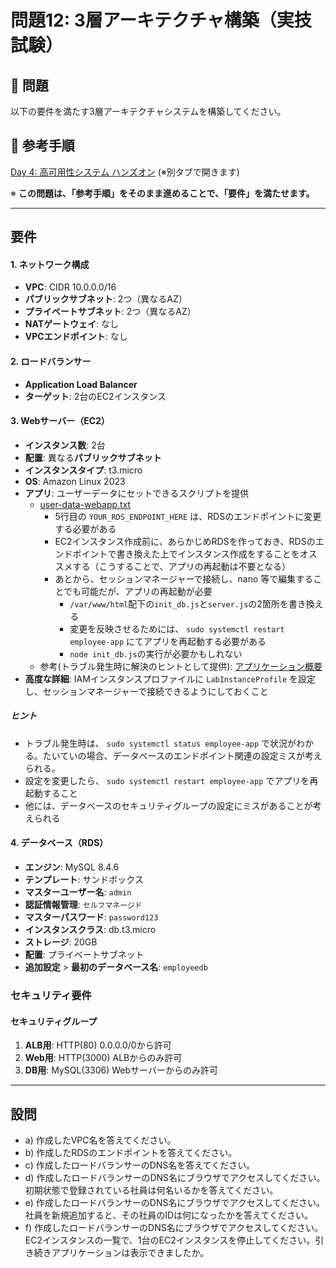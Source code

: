 # 問題12: 3層アーキテクチャ構築（実技試験）


## 🎯 問題

以下の要件を満たす3層アーキテクチャシステムを構築してください。

## 🔧 参考手順

<a href="https://haw.github.io/aws-education-hands-on/day4/ha-system-lab/" target="_blank" rel="noopener noreferrer">Day 4: 高可用性システム ハンズオン</a> (※別タブで開きます)  

※ **この問題は、「参考手順」をそのまま進めることで、「要件」を満たせます。**  

---

## 要件

#### 1. ネットワーク構成

- **VPC**: CIDR 10.0.0.0/16
- **パブリックサブネット**: 2つ（異なるAZ）
- **プライベートサブネット**: 2つ（異なるAZ）
- **NATゲートウェイ**: なし
- **VPCエンドポイント**: なし

#### 2. ロードバランサー

- **Application Load Balancer**
- **ターゲット**: 2台のEC2インスタンス

#### 3. Webサーバー（EC2）

- **インスタンス数**: 2台
- **配置**: 異なる**パブリックサブネット**
- **インスタンスタイプ**: t3.micro
- **OS**: Amazon Linux 2023
- **アプリ**: ユーザーデータにセットできるスクリプトを提供
    - [user-data-webapp.txt](https://github.com/haw/aws-education-hands-on/blob/main/day3/db-lab/materials/user-data-webapp.txt)
        - 5行目の `YOUR_RDS_ENDPOINT_HERE` は、RDSのエンドポイントに変更する必要がある
        - EC2インスタンス作成前に、あらかじめRDSを作っておき、RDSのエンドポイントで書き換えた上でインスタンス作成をすることをオススメする（こうすることで、アプリの再起動は不要となる）
        - あとから、セッションマネージャーで接続し、nano 等で編集することでも可能だが、アプリの再起動が必要
           - `/var/www/html`配下の`init_db.js`と`server.js`の2箇所を書き換える
           - 変更を反映させるためには、 `sudo systemctl restart employee-app` にてアプリを再起動する必要がある
           - `node init_db.js`の実行が必要かもしれない
    - 参考(トラブル発生時に解決のヒントとして提供): [アプリケーション概要](https://github.com/haw/aws-education-hands-on/blob/main/day3/db-lab/materials/nodejs-app-overview.md)
- **高度な詳細**: IAMインスタンスプロファイルに `LabInstanceProfile` を設定し、セッションマネージャーで接続できるようにしておくこと

##### **ヒント**

- トラブル発生時は、 `sudo systemctl status employee-app` で状況がわかる。たいていの場合、データベースのエンドポイント関連の設定ミスが考えられる。
- 設定を変更したら、 `sudo systemctl restart employee-app` でアプリを再起動すること
- 他には、データベースのセキュリティグループの設定にミスがあることが考えられる

#### 4. データベース（RDS）
- **エンジン**: MySQL 8.4.6
- **テンプレート**: サンドボックス
- **マスターユーザー名**: `admin`
- **認証情報管理**: `セルフマネージド`
- **マスターパスワード**: `password123`
- **インスタンスクラス**: db.t3.micro
- **ストレージ**: 20GB
- **配置**: プライベートサブネット
- **追加設定** > **最初のデータベース名**: `employeedb`


### セキュリティ要件

#### セキュリティグループ
1. **ALB用**: HTTP(80) 0.0.0.0/0から許可
2. **Web用**: HTTP(3000) ALBからのみ許可
3. **DB用**: MySQL(3306) Webサーバーからのみ許可

---


## 設問

- a) 作成したVPC名を答えてください。
- b) 作成したRDSのエンドポイントを答えてください。
- c) 作成したロードバランサーのDNS名を答えてください。
- d) 作成したロードバランサーのDNS名にブラウザでアクセスしてください。初期状態で登録されている社員は何名いるかを答えてください。
- e) 作成したロードバランサーのDNS名にブラウザでアクセスしてください。社員を新規追加すると、その社員のIDは何になったかを答えてください。
- f) 作成したロードバランサーのDNS名にブラウザでアクセスしてください。EC2インスタンスの一覧で、1台のEC2インスタンスを停止してください。引き続きアプリケーションは表示できましたか。
